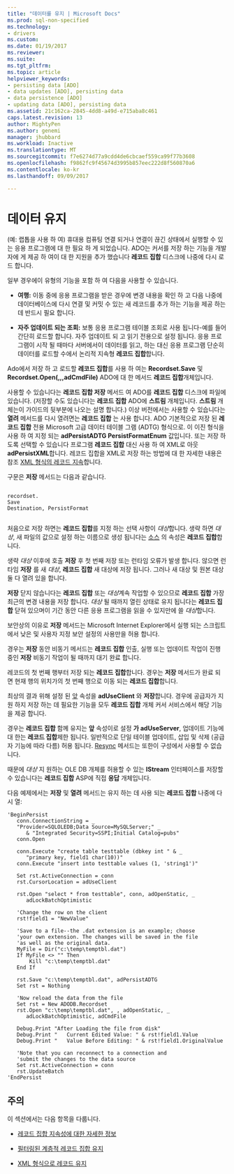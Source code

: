 ```yaml
---
title: "데이터를 유지 | Microsoft Docs"
ms.prod: sql-non-specified
ms.technology:
- drivers
ms.custom: 
ms.date: 01/19/2017
ms.reviewer: 
ms.suite: 
ms.tgt_pltfrm: 
ms.topic: article
helpviewer_keywords:
- persisting data [ADO]
- data updates [ADO], persisting data
- data persistence [ADO]
- updating data [ADO], persisting data
ms.assetid: 21c162ca-2845-4dd8-a49d-e715aba8c461
caps.latest.revision: 13
author: MightyPen
ms.author: genemi
manager: jhubbard
ms.workload: Inactive
ms.translationtype: MT
ms.sourcegitcommit: f7e6274d77a9cdd4de6cbcaef559ca99f77b3608
ms.openlocfilehash: f9862fc9f45674d3995b857eec222d8f560870a6
ms.contentlocale: ko-kr
ms.lasthandoff: 09/09/2017

---
```

# <a name="persisting-data"></a>데이터 유지
(예: 랩톱을 사용 하 여) 휴대용 컴퓨팅 연결 되거나 연결이 끊긴 상태에서 실행할 수 있는 응용 프로그램에 대 한 필요 하 게 되었습니다. ADO는 커서를 저장 하는 기능을 개발자에 게 제공 하 여이 대 한 지원을 추가 했습니다 **레코드 집합** 디스크에 나중에 다시 로드 합니다.  
  
 일부 경우에이 유형의 기능을 포함 하 여 다음을 사용할 수 있습니다.  
  
-   **여행:** 이동 중에 응용 프로그램을 받은 경우에 변경 내용을 확인 하 고 다음 나중에 데이터베이스에 다시 연결 및 커밋 수 있는 새 레코드를 추가 하는 기능을 제공 하는 데 반드시 필요 합니다.  
  
-   **자주 업데이트 되는 조회:** 보통 응용 프로그램 테이블 조회로 사용 됩니다-예를 들어 간단히 로드할 합니다. 자주 업데이트 되 고 읽기 전용으로 설정 됩니다. 응용 프로그램이 시작 될 때마다 서버에서이 데이터를 읽고, 하는 대신 응용 프로그램 단순히 데이터를 로드할 수에서 논리적 지속형 **레코드 집합**합니다.  
  
 Ado에서 저장 하 고 로드할 **레코드 집합**를 사용 하 여는 **Recordset.Save** 및 **Recordset.Open(,,,adCmdFile)** ADO에 대 한 메서드 **레코드 집합**개체입니다.  
  
 사용할 수 있습니다는 **레코드 집합 저장** 메서드 여 ADO를 **레코드 집합** 디스크에 파일에 있습니다. (저장할 수도 있습니다는 **레코드 집합** ADO에 **스트림** 개체입니다. **스트림** 개체는이 가이드의 뒷부분에 나오는 설명 합니다.) 이상 버전에서는 사용할 수 있습니다는 **열려** 메서드를 다시 열려면는 **레코드 집합** 는 사용 합니다. ADO 기본적으로 저장 된 **레코드 집합** 전용 Microsoft 고급 데이터 테이블 그램 (ADTG) 형식으로. 이 이진 형식을 사용 하 여 지정 되는 **adPersistADTG PersistFormatEnum** 값입니다. 또는 저장 하도록 선택할 수 있습니다 프로그램 **레코드 집합** 대신 사용 하 여 XML로 아웃 **adPersistXML**합니다. 레코드 집합을 XML로 저장 하는 방법에 대 한 자세한 내용은 참조 [XML 형식의 레코드 지속](../../../ado/guide/data/persisting-records-in-xml-format.md)합니다.  
  
 구문은 **저장** 메서드는 다음과 같습니다.  
  
```  
  
recordset.  
Save  
Destination, PersistFormat  
  
```  
  
 처음으로 저장 하면는 **레코드 집합**를 지정 하는 선택 사항이 *대상*합니다. 생략 하면 *대상*, 새 파일의 값으로 설정 하는 이름으로 생성 됩니다는 [소스](../../../ado/reference/ado-api/source-property-ado-recordset.md) 의 속성은 **레코드 집합**합니다.  
  
 생략 *대상* 이후에 호출 **저장** 후 첫 번째 저장 또는 런타임 오류가 발생 합니다. 않으면 런타임 **저장** 를 새 *대상*, **레코드 집합** 새 대상에 저장 됩니다. 그러나 새 대상 및 원본 대상 둘 다 열려 있을 합니다.  
  
 **저장** 닫지 않습니다는 **레코드 집합** 또는 *대상*계속 작업할 수 있으므로 **레코드 집합** 가장 최근의 변경 내용을 저장 합니다. *대상* 될 때까지 열린 상태로 유지 됩니다는 **레코드 집합** 닫혀 있으며이 기간 동안 다른 응용 프로그램을 읽을 수 있지만에 쓸 *대상*합니다.  
  
 보안상의 이유로 **저장** 메서드는 Microsoft Internet Explorer에서 실행 되는 스크립트에서 낮은 및 사용자 지정 보안 설정의 사용만을 허용 합니다.  
  
 경우는 **저장** 동안 비동기 메서드는 **레코드 집합** 인출, 실행 또는 업데이트 작업이 진행 중인 **저장** 비동기 작업이 될 때까지 대기 완료 합니다.  
  
 레코드의 첫 번째 행부터 저장 되는 **레코드 집합**합니다. 경우는 **저장** 메서드가 완료 되 면 현재 행의 위치가의 첫 번째 행으로 이동 되는 **레코드 집합**합니다.  
  
 최상의 결과 위해 설정 된 [앞](../../../ado/reference/ado-api/cursorlocation-property-ado.md) 속성을 **adUseClient** 와 **저장**합니다. 경우에 공급자가 지원 하지 저장 하는 데 필요한 기능을 모두 **레코드 집합** 개체 커서 서비스에서 해당 기능을 제공 합니다.  
  
 경우는 **레코드 집합** 함께 유지는 **앞** 속성이로 설정 **가 adUseServer**, 업데이트 기능에 대 한는 **레코드 집합**제한 됩니다. 일반적으로 단일 테이블 업데이트, 삽입 및 삭제 (공급자 기능에 따라 다름) 허용 됩니다. [Resync](../../../ado/reference/ado-api/resync-method.md) 메서드는 또한이 구성에서 사용할 수 없습니다.  
  
 때문에 *대상* 지 원하는 OLE DB 개체를 허용할 수 있는 **IStream** 인터페이스를 저장할 수 있습니다는 **레코드 집합** ASP에 직접  **응답** 개체입니다.  
  
 다음 예제에서는 **저장** 및 **열려** 메서드는 유지 하는 데 사용 되는 **레코드 집합** 나중에 다시 열:  
  
```  
'BeginPersist  
   conn.ConnectionString = _  
   "Provider=SQLOLEDB;Data Source=MySQLServer;" _  
      & "Integrated Security=SSPI;Initial Catalog=pubs"  
   conn.Open  
  
   conn.Execute "create table testtable (dbkey int " & _  
      "primary key, field1 char(10))"  
   conn.Execute "insert into testtable values (1, 'string1')"  
  
   Set rst.ActiveConnection = conn  
   rst.CursorLocation = adUseClient  
  
   rst.Open "select * from testtable", conn, adOpenStatic, _  
      adLockBatchOptimistic  
  
   'Change the row on the client  
   rst!field1 = "NewValue"  
  
   'Save to a file--the .dat extension is an example; choose  
   'your own extension. The changes will be saved in the file  
   'as well as the original data.  
   MyFile = Dir("c:\temp\temptbl.dat")  
   If MyFile <> "" Then  
       Kill "c:\temp\temptbl.dat"  
   End If  
  
   rst.Save "c:\temp\temptbl.dat", adPersistADTG  
   Set rst = Nothing  
  
   'Now reload the data from the file  
   Set rst = New ADODB.Recordset  
   rst.Open "c:\temp\temptbl.dat", , adOpenStatic, _  
      adLockBatchOptimistic, adCmdFile  
  
   Debug.Print "After Loading the file from disk"  
   Debug.Print "   Current Edited Value: " & rst!field1.Value  
   Debug.Print "   Value Before Editing: " & rst!field1.OriginalValue  
  
   'Note that you can reconnect to a connection and  
   'submit the changes to the data source  
   Set rst.ActiveConnection = conn  
   rst.UpdateBatch  
'EndPersist  
```  
  
## <a name="remarks"></a>주의  
 이 섹션에서는 다음 항목을 다룹니다.  
  
-   [레코드 집합 지속성에 대한 자세한 정보](../../../ado/guide/data/more-about-recordset-persistence.md)  
  
-   [필터링된 계층적 레코드 집합 유지](../../../ado/guide/data/persisting-filtered-and-hierarchical-recordsets.md)  
  
-   [XML 형식으로 레코드 유지](../../../ado/guide/data/persisting-records-in-xml-format.md)

